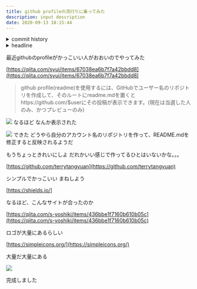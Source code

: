 ```yaml
---
title: github profileの流行りに乗ってみた
description: input description
date: 2020-09-13 18:15:44
---
```

<!-- history area start -->
<details><summary>commit history</summary><div><ol>
<li>2020/08/23 18:05:48 58a7a25</li>
</ol></div></details>
<!-- history area end -->
<!-- toc area start -->
<details><summary>headline</summary><div>
<!-- START doctoc -->
<!-- END doctoc -->

</div></details>

<!-- toc area end -->

最近githubのprofileがかっこいい人がおおいのでやってみた

[https://qiita.com/syui/items/67038ea6b7f7a42bbdd8](https://qiita.com/syui/items/67038ea6b7f7a42bbdd8)

>github profile(readme)を使用するには、GitHubでユーザー名のリポジトリを作成して、そのルートにreadme.mdを置くとhttps://github.com/$userにその投稿が表示できます。(現在は当選した人のみ、かつプレビューのみ)

![](/assets/posts/github_profile_markdown.png)
なるほど
なんか表示された

![](/assets/posts/github_profile_create.png)
できた
どうやら自分のアカウント名のリポジトリを作って、README.mdを修正すると反映されるようだ

もうちょっときれいにしよ
だれかいい感じで作ってるひとはいないかな。。。

[https://github.com/terrytangyuan](https://github.com/terrytangyuan)

シンプルでかっこいい
まねしよう

[https://shields.io/]

なるほど、こんなサイトが合ったのか

[https://qiita.com/s-yoshiki/items/436bbe1f7160b610b05c](https://qiita.com/s-yoshiki/items/436bbe1f7160b610b05c)

ロゴが大量にあるらしい

[https://simpleicons.org/](https://simpleicons.org/)

大量だ大量にある

![](/assets/posts/github_profile_complete.png)

完成しました



